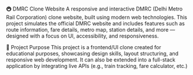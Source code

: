 🚇 DMRC Clone Website
A responsive and interactive DMRC (Delhi Metro Rail Corporation) clone website, built using modern web technologies. This project simulates the official DMRC website and includes features such as route information, fare details, metro map, station details, and more — designed with a focus on UI, accessibility, and responsiveness.

🎯 Project Purpose
This project is a frontend/UI clone created for educational purposes, showcasing design skills, layout structuring, and responsive web development. It can also be extended into a full-stack application by integrating live APIs (e.g., train tracking, fare calculator, etc.)
